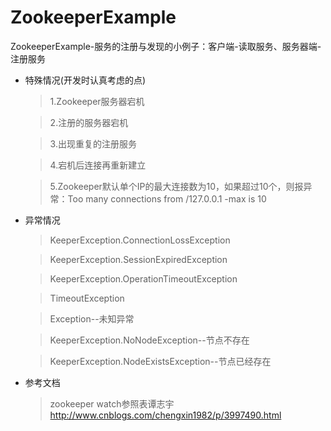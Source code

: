 # ZookeeperExample
ZookeeperExample-服务的注册与发现的小例子：客户端-读取服务、服务器端-注册服务

* 特殊情况(开发时认真考虑的点)
  
    > 1.Zookeeper服务器宕机
    
    > 2.注册的服务器宕机
    
    > 3.出现重复的注册服务
    
    > 4.宕机后连接再重新建立

    > 5.Zookeeper默认单个IP的最大连接数为10，如果超过10个，则报异常：Too many connections from /127.0.0.1 -max is 10

* 异常情况
  
    > KeeperException.ConnectionLossException
    
    > KeeperException.SessionExpiredException
    
    > KeeperException.OperationTimeoutException
    
    > TimeoutException
    
    > Exception--未知异常

    > KeeperException.NoNodeException--节点不存在

    > KeeperException.NodeExistsException--节点已经存在

* 参考文档

    >zookeeper watch参照表谭志宇
    >http://www.cnblogs.com/chengxin1982/p/3997490.html
